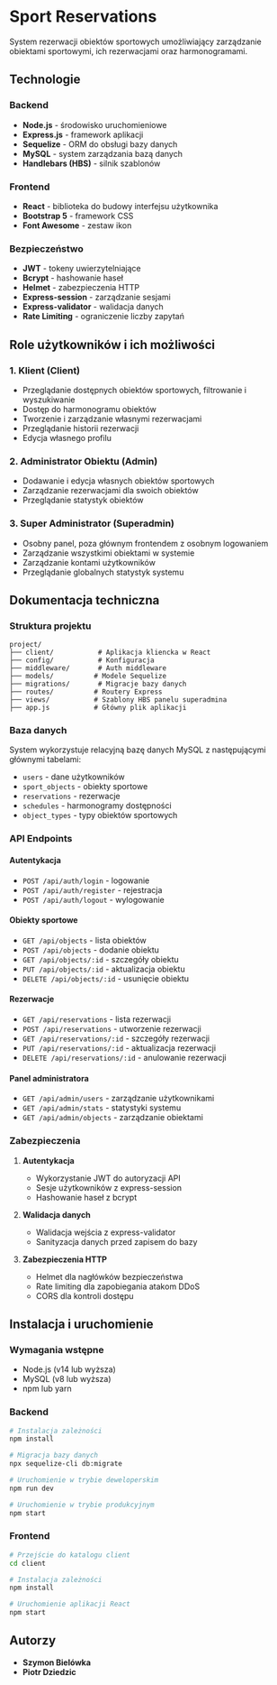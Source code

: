 # Sport Reservations

System rezerwacji obiektów sportowych umożliwiający zarządzanie obiektami sportowymi, ich rezerwacjami oraz harmonogramami.

## Technologie

### Backend
-  **Node.js** - środowisko uruchomieniowe
-  **Express.js** - framework aplikacji
-  **Sequelize** - ORM do obsługi bazy danych
-  **MySQL** - system zarządzania bazą danych
-  **Handlebars (HBS)** - silnik szablonów

### Frontend
-  **React** - biblioteka do budowy interfejsu użytkownika
-  **Bootstrap 5** - framework CSS
-  **Font Awesome** - zestaw ikon

### Bezpieczeństwo
-  **JWT** - tokeny uwierzytelniające
-  **Bcrypt** - hashowanie haseł
-  **Helmet** - zabezpieczenia HTTP
-  **Express-session** - zarządzanie sesjami
-  **Express-validator** - walidacja danych
-  **Rate Limiting** - ograniczenie liczby zapytań

## Role użytkowników i ich możliwości

### 1. Klient (Client)
- Przeglądanie dostępnych obiektów sportowych, filtrowanie i wyszukiwanie
- Dostęp do harmonogramu obiektów
- Tworzenie i zarządzanie własnymi rezerwacjami
- Przeglądanie historii rezerwacji
- Edycja własnego profilu

### 2. Administrator Obiektu (Admin)
- Dodawanie i edycja własnych obiektów sportowych
- Zarządzanie rezerwacjami dla swoich obiektów
- Przeglądanie statystyk obiektów

### 3. Super Administrator (Superadmin)
- Osobny panel, poza głównym frontendem z osobnym logowaniem
- Zarządzanie wszystkimi obiektami w systemie
- Zarządzanie kontami użytkowników
- Przeglądanie globalnych statystyk systemu

## Dokumentacja techniczna

### Struktura projektu
```
project/
├── client/           # Aplikacja kliencka w React
├── config/           # Konfiguracja
├── middleware/       # Auth middleware
├── models/          # Modele Sequelize
├── migrations/       # Migracje bazy danych
├── routes/          # Routery Express
├── views/           # Szablony HBS panelu superadmina
├── app.js           # Główny plik aplikacji
```

### Baza danych
System wykorzystuje relacyjną bazę danych MySQL z następującymi głównymi tabelami:
- `users` - dane użytkowników
- `sport_objects` - obiekty sportowe
- `reservations` - rezerwacje
- `schedules` - harmonogramy dostępności
- `object_types` - typy obiektów sportowych

### API Endpoints

#### Autentykacja
- `POST /api/auth/login` - logowanie
- `POST /api/auth/register` - rejestracja
- `POST /api/auth/logout` - wylogowanie

#### Obiekty sportowe
- `GET /api/objects` - lista obiektów
- `POST /api/objects` - dodanie obiektu
- `GET /api/objects/:id` - szczegóły obiektu
- `PUT /api/objects/:id` - aktualizacja obiektu
- `DELETE /api/objects/:id` - usunięcie obiektu

#### Rezerwacje
- `GET /api/reservations` - lista rezerwacji
- `POST /api/reservations` - utworzenie rezerwacji
- `GET /api/reservations/:id` - szczegóły rezerwacji
- `PUT /api/reservations/:id` - aktualizacja rezerwacji
- `DELETE /api/reservations/:id` - anulowanie rezerwacji

#### Panel administratora
- `GET /api/admin/users` - zarządzanie użytkownikami
- `GET /api/admin/stats` - statystyki systemu
- `GET /api/admin/objects` - zarządzanie obiektami

### Zabezpieczenia
1. **Autentykacja**
   - Wykorzystanie JWT do autoryzacji API
   - Sesje użytkowników z express-session
   - Hashowanie haseł z bcrypt

2. **Walidacja danych**
   - Walidacja wejścia z express-validator
   - Sanityzacja danych przed zapisem do bazy

3. **Zabezpieczenia HTTP**
   - Helmet dla nagłówków bezpieczeństwa
   - Rate limiting dla zapobiegania atakom DDoS
   - CORS dla kontroli dostępu

## Instalacja i uruchomienie

### Wymagania wstępne
- Node.js (v14 lub wyższa)
- MySQL (v8 lub wyższa)
- npm lub yarn

### Backend
```bash
# Instalacja zależności
npm install

# Migracja bazy danych
npx sequelize-cli db:migrate

# Uruchomienie w trybie deweloperskim
npm run dev

# Uruchomienie w trybie produkcyjnym
npm start
```

### Frontend
```bash
# Przejście do katalogu client
cd client

# Instalacja zależności
npm install

# Uruchomienie aplikacji React
npm start
```

## Autorzy
- **Szymon Bielówka**
- **Piotr Dziedzic**